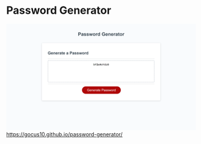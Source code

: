 # Password Generator
![Alt text](/Docs/screenshot.png)
https://gocus10.github.io/password-generator/